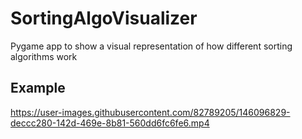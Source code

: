 # SortingAlgoVisualizer
Pygame app to show a visual representation of how different sorting algorithms work

## Example
https://user-images.githubusercontent.com/82789205/146096829-deccc280-142d-469e-8b81-560dd6fc6fe6.mp4



